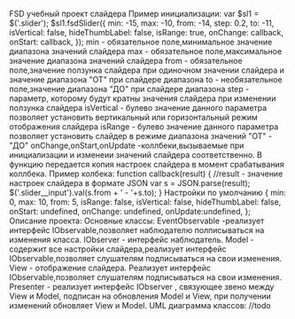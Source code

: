 FSD учебный проект слайдера
Пример инициализации:
var $sl1 = $('.slider');
$sl1.fsdSlider({
 min: -15, 
 max: -10, 
 from: -14, 
 step: 0.2,
 to: -11,
 isVertical: false,
 hideThumbLabel: false,
 isRange: true,
 onChange: callback,
 onStart: callback,
});
min - обязательное поле,минимальное значение диапазона значений слайдера
max - обязательное поле,максимальное значение диапазона значений слайдера
from - обязательное поле,значение ползунка слайдера при одиночном значении слайдера
и значение диапазона "ОТ" при слайдере диапазона
to - необязательное поле,значение диапазона "ДО" при слайдере диапазона
step - параметр, которому будут кратны значения слайдера при изменении ползунка слайдера
isVertical - булево значение данного параметра позволяет установить вертикальный или горизонтальный режим отображения слайдера
isRange - булево значение данного параметра позволяет установить слайдер в режиме диапазона значений "ОТ" - "ДО"
onChange,onStart,onUpdate -коллбеки,вызываемые при инициализации и изменеии значений слайдера соответственно. В функцию передается копия настроек слайдера в момент срабатывания коллбека.
Пример колбека:
function callback(result) {
 //result - значение настроек слайдера в формате JSON
 var s = JSON.parse(result);
 $('.slider__input').val(s.from + ' - '+s.to);
}
Настройки по умолчанию
 {
  min: 0,
  max: 10,
  from: 5,
  isRange: false,
  isVertical: false,
  hideThumbLabel: false,
  onStart: undefined,
  onChange: undefined,
  onUpdate:undefined,
 };
 Описание проекта:
 Основные классы:
 EventObservable -реализует интерфейс IObservable,позволяет наблюдателю полписываться на изменения класса.
 IObserver - интерфейс наблюдатель.
 Model - содержит все настройки слайдера,реализует интерфейс IObservable,позволяет слушателям подписываться на свои изменения.
 View - отображение слайдера. Реализует интерфейс IObservable,позволяет слушателям подписываться на свои изменения.
 Presenter - реализует интерфейс IObserver , связующее звено между View и Model, подписан на обновления Model и View, при получении изменений обновляет View и Model.
 UML диаграмма классов:
 //todo
 
